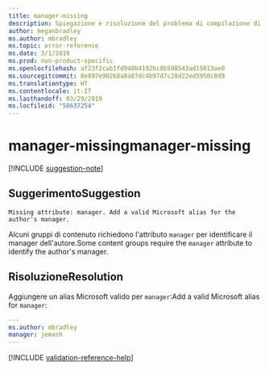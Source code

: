 ```yaml
---
title: manager-missing
description: Spiegazione e risoluzione del problema di compilazione di Docs manager-missing
author: meganbradley
ms.author: mbradley
ms.topic: error-reference
ms.date: 3/1/2019
ms.prod: non-product-specific
ms.openlocfilehash: af23f2cab1fd948b4192bc0b598543ad15013ae0
ms.sourcegitcommit: 8e897e90268a8a87dc4b97d7c28d22ed5950c8d9
ms.translationtype: HT
ms.contentlocale: it-IT
ms.lasthandoff: 03/29/2019
ms.locfileid: "58637254"
---
```

# <a name="manager-missing"></a><span data-ttu-id="63419-103">manager-missing</span><span class="sxs-lookup"><span data-stu-id="63419-103">manager-missing</span></span>

[!INCLUDE [suggestion-note](includes/suggestion-note.md)]

## <a name="suggestion"></a><span data-ttu-id="63419-104">Suggerimento</span><span class="sxs-lookup"><span data-stu-id="63419-104">Suggestion</span></span>

`Missing attribute: manager. Add a valid Microsoft alias for the author's manager.`

<span data-ttu-id="63419-105">Alcuni gruppi di contenuto richiedono l'attributo `manager` per identificare il manager dell'autore.</span><span class="sxs-lookup"><span data-stu-id="63419-105">Some content groups require the `manager` attribute to identify the author's manager.</span></span>

## <a name="resolution"></a><span data-ttu-id="63419-106">Risoluzione</span><span class="sxs-lookup"><span data-stu-id="63419-106">Resolution</span></span>

<span data-ttu-id="63419-107">Aggiungere un alias Microsoft valido per `manager`:</span><span class="sxs-lookup"><span data-stu-id="63419-107">Add a valid Microsoft alias for `manager`:</span></span>

```yml
---
ms.author: mbradley
manager: jemash
---
```

<!--make sure to add this file to your includes folder and verify the path-->
[!INCLUDE [validation-reference-help](includes/validation-reference-help.md)]
